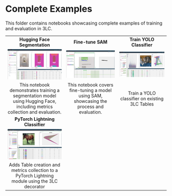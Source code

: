 # Complete Examples

This folder contains notebooks showcasing complete examples of training and evaluation in 3LC.

|  |  |  |
|:----------:|:----------:|:----------:|
| **Hugging Face Segmentation** | **Fine-tune SAM** | **Train YOLO Classifier**  |
| [![hf-segmentation](../images/huggingface-segformer.png)](huggingface-segmentation-example.ipynb) | [![fine-tune-sam](../images/staver.png)](fine-tune-sam/1-create-sam-dataset.ipynb) | [![train-yolo](../images/train-yolo.png)](train-yolo-classifier.ipynb) |
| This notebook demonstrates training a segmentation model using Hugging Face, including metrics collection and evaluation. | This notebook covers fine-tuning a model using SAM, showcasing the process and evaluation. | Train a YOLO classifier on existing 3LC Tables |
| **PyTorch Lightning Classifier** | | |
| [![lightning](../images/lightning.png)](pytorch-lightning-classification.ipynb) | |  |
| Adds Table creation and metrics collection to a PyTorch Lightning module using the 3LC decorator |  |  |
